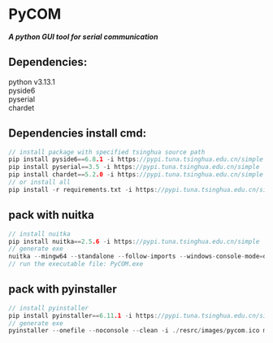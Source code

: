 # PyCOM
***A python GUI tool for serial communication***   

## Dependencies:
python v3.13.1  
pyside6  
pyserial  
chardet  

## Dependencies install cmd:
```C
// install package with specified tsinghua source path
pip install pyside6==6.8.1 -i https://pypi.tuna.tsinghua.edu.cn/simple
pip install pyserial==3.5 -i https://pypi.tuna.tsinghua.edu.cn/simple
pip install chardet==5.2.0 -i https://pypi.tuna.tsinghua.edu.cn/simple
// or install all
pip install -r requirements.txt -i https://pypi.tuna.tsinghua.edu.cn/simple
```

## pack with nuitka
```C
// install nuitka  
pip install nuitka==2.5.6 -i https://pypi.tuna.tsinghua.edu.cn/simple
// generate exe
nuitka --mingw64 --standalone --follow-imports --windows-console-mode=disable --show-progress --show-memory --enable-plugin=pyside6 --windows-icon-from-ico=.\resrc\images\pycom.ico --include-data-dir=.\demo=.\demo --include-data-files=.\ReleaseNote.txt=ReleaseNote.txt main.py -o PyCOM.exe
// run the executable file: PyCOM.exe
```

## pack with pyinstaller
```C
// install pyinstaller  
pip install pyinstaller==6.11.1 -i https://pypi.tuna.tsinghua.edu.cn/simple
// generate exe
pyinstaller --onefile --noconsole --clean -i ./resrc/images/pycom.ico main.py -o PyCOM.exe
```
